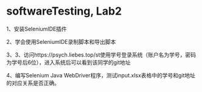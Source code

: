 # softwareTesting, Lab2
1、安装SeleniumIDE插件

2、学会使用SeleniumIDE录制脚本和导出脚本

3、3、访问https://psych.liebes.top/st使用学号登录系统（账户名为学号，密码为学号后6位），进入系统后可以看到该同学的git地址

4、编写Selenium Java WebDriver程序，测试input.xlsx表格中的学号和git地址的对应关系是否正确。
